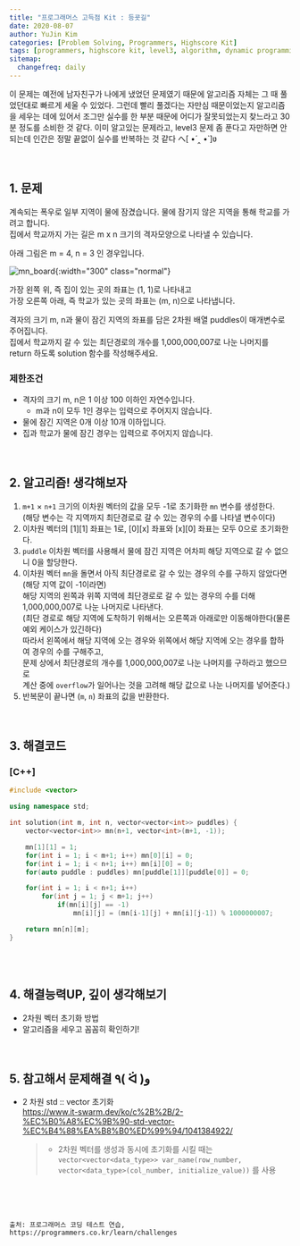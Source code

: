 ```yaml
---
title: "프로그래머스 고득점 Kit : 등굣길"
date: 2020-08-07
author: YuJin Kim
categories: [Problem Solving, Programmers, Highscore Kit]
tags: [programmers, highscore kit, level3, algorithm, dynamic programming, c++]
sitemap:
  changefreq: daily
---
```


이 문제는 예전에 남자친구가 나에게 냈었던 문제였기 때문에 알고리즘 자체는 그 때 풀었던대로 빠르게 세울 수 있었다. 그런데 빨리 풀겠다는 자만심 때문이었는지 알고리즘을 세우는 데에 있어서 조그만 실수를 한 부분 때문에 어디가 잘못되었는지 찾느라고 30분 정도를 소비한 것 같다. 이미 알고있는 문제라고, level3 문제 좀 푼다고 자만하면 안되는데 인간은 정말 끝없이 실수를 반복하는 것 같다 へ[ •́ ‸ •̀ ]ʋ  
<br/>
<br/>

## 1. 문제

계속되는 폭우로 일부 지역이 물에 잠겼습니다. 물에 잠기지 않은 지역을 통해 학교를 가려고 합니다.  
집에서 학교까지 가는 길은 m x n 크기의 격자모양으로 나타낼 수 있습니다.

아래 그림은 m = 4, n = 3 인 경우입니다.

![mn_board](https://grepp-programmers.s3.amazonaws.com/files/ybm/056f54e618/f167a3bc-e140-4fa8-a8f8-326a99e0f567.png){:width="300" class="normal"}

가장 왼쪽 위, 즉 집이 있는 곳의 좌표는 (1, 1)로 나타내고  
가장 오른쪽 아래, 즉 학교가 있는 곳의 좌표는 (m, n)으로 나타냅니다.

격자의 크기 m, n과 물이 잠긴 지역의 좌표를 담은 2차원 배열 puddles이 매개변수로 주어집니다.  
집에서 학교까지 갈 수 있는 최단경로의 개수를 1,000,000,007로 나눈 나머지를 return 하도록 solution 함수를 작성해주세요.

### 제한조건

- 격자의 크기 m, n은 1 이상 100 이하인 자연수입니다.
  - m과 n이 모두 1인 경우는 입력으로 주어지지 않습니다.
- 물에 잠긴 지역은 0개 이상 10개 이하입니다.
- 집과 학교가 물에 잠긴 경우는 입력으로 주어지지 않습니다.
  <br/><br/><br/>

## 2. 알고리즘! 생각해보자

1. `m+1` × `n+1` 크기의 이차원 벡터의 값을 모두 -1로 초기화한 `mn` 변수를 생성한다.  
   (해당 변수는 각 지역까지 최단경로로 갈 수 있는 경우의 수를 나타낼 변수이다)
2. 이차원 벡터의 [1][1] 좌표는 1로, [0][x] 좌표와 [x][0] 좌표는 모두 0으로 초기화한다.
3. `puddle` 이차원 벡터를 사용해서 물에 잠긴 지역은 어차피 해당 지역으로 갈 수 없으니 0을 할당한다.
4. 이차원 벡터 `mn`을 돌면서 아직 최단경로로 갈 수 있는 경우의 수를 구하지 않았다면(해당 지역 값이 -1이라면)  
   해당 지역의 왼쪽과 위쪽 지역에 최단경로로 갈 수 있는 경우의 수를 더해 1,000,000,007로 나눈 나머지로 나타낸다.  
   (최단 경로로 해당 지역에 도착하기 위해서는 오른쪽과 아래로만 이동해야한다(물론 예외 케이스가 있긴하다)  
   따라서 왼쪽에서 해당 지역에 오는 경우와 위쪽에서 해당 지역에 오는 경우를 합하여 경우의 수를 구해주고,  
   문제 상에서 최단경로의 개수를 1,000,000,007로 나눈 나머지를 구하라고 했으므로  
   계산 중에 `overflow`가 일어나는 것을 고려해 해당 값으로 나눈 나머지를 넣어준다.)
5. 반복문이 끝나면 (`m`, `n`) 좌표의 값을 반환한다.  
   <br/><br/>

## 3. 해결코드

### [C++]

```c++
#include <vector>

using namespace std;

int solution(int m, int n, vector<vector<int>> puddles) {
    vector<vector<int>> mn(n+1, vector<int>(m+1, -1));

    mn[1][1] = 1;
    for(int i = 1; i < m+1; i++) mn[0][i] = 0;
    for(int i = 1; i < n+1; i++) mn[i][0] = 0;
    for(auto puddle : puddles) mn[puddle[1]][puddle[0]] = 0;

    for(int i = 1; i < n+1; i++)
        for(int j = 1; j < m+1; j++)
            if(mn[i][j] == -1)
                mn[i][j] = (mn[i-1][j] + mn[i][j-1]) % 1000000007;

    return mn[n][m];
}
```

<br/><br/>

## 4. 해결능력UP, 깊이 생각해보기

- 2차원 벡터 초기화 방법
- 알고리즘을 세우고 꼼꼼히 확인하기!
  <br/><br/><br/>

## 5. 참고해서 문제해결 ٩( ᐛ )و

- 2 차원 std :: vector 초기화  
  <https://www.it-swarm.dev/ko/c%2B%2B/2-%EC%B0%A8%EC%9B%90-std-vector-%EC%B4%88%EA%B8%B0%ED%99%94/1041384922/>
  > - 2차원 벡터를 생성과 동시에 초기화를 시킬 때는 `vector<vector<data_type>> var_name(row_number, vector<data_type>(col_number, initialize_value))` 를 사용

<br/><br/><br/>

```
출처: 프로그래머스 코딩 테스트 연습, https://programmers.co.kr/learn/challenges
```
